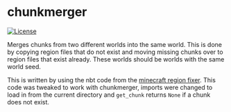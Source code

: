 # chunkmerger

[![License](https://img.shields.io/badge/License-GPLv3-blue.svg)](https://opensource.org/licenses/gpl-3.0.html)

Merges chunks from two different worlds into the same world. This is done by copying region files
that do not exist and moving missing chunks over to region files that exist already. These worlds should
be worlds with the same world seed.

This is written by using the nbt code from the [minecraft region fixer](https://github.com/Fenixin/Minecraft-Region-Fixer).
This code was tweaked to work with chunkmerger, imports were changed to load in from the current directory
and `get_chunk` returns `None` if a chunk does not exist.
